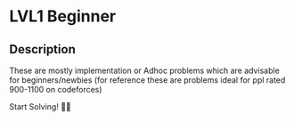 # LVL1 Beginner

## Description
These are mostly implementation or Adhoc problems which are advisable for beginners/newbies (for reference these are problems ideal for ppl rated 900-1100 on codeforces)

Start Solving! 🎉🎉
